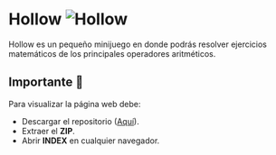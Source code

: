 # Hollow ![Hollow](https://cdn2.steamgriddb.com/file/sgdb-cdn/icon/602d1305678a8d5fdb372271e980da6a/32/32x32.png)
Hollow es un pequeño minijuego en donde podrás resolver ejercicios matemáticos de los principales operadores aritméticos.

## Importante 🥸
Para visualizar la página web debe:
- Descargar el repositorio ([Aquí](https://github.com/Armandoki/Hollow/archive/refs/heads/main.zip)). 
- Extraer el __ZIP__.
- Abrir __INDEX__ en cualquier navegador.
